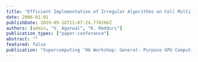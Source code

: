 ```yaml
---
title: "Efficient Implementation of Irregular Algorithms on Cell Multi-core Architecture. Poster Session"
date: 2006-01-01
publishDate: 2019-09-18T11:07:24.770266Z
authors: [admin, "V. Agarwal", "K. Madduri"]
publication_types: ["paper-conference"]
abstract: ""
featured: false
publication: "Supercomputing ’06 Workshop: General- Purpose GPU Computing: Practice And Experience, Tampa, FL, November 13, 2006"
---
```


